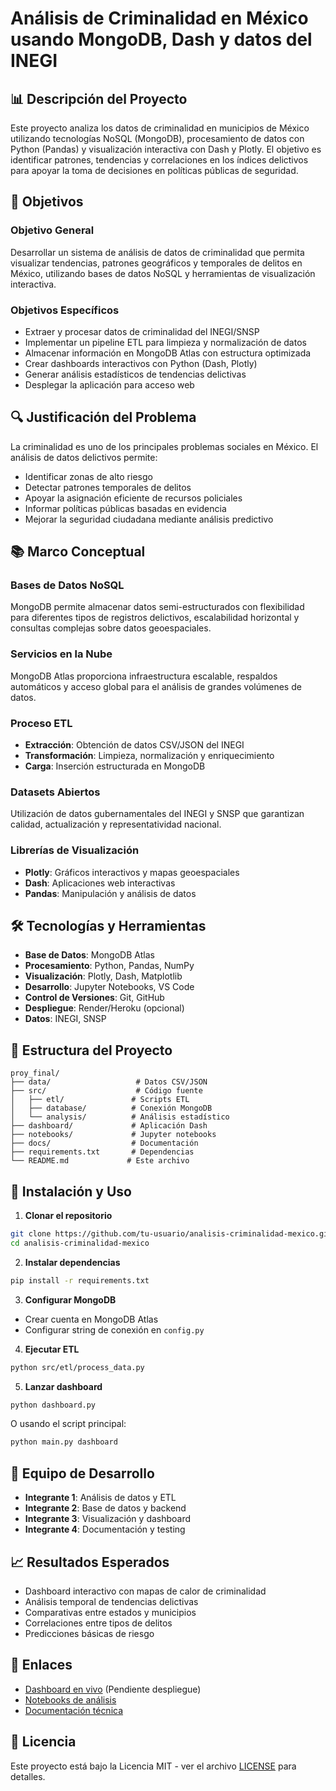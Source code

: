 # Análisis de Criminalidad en México usando MongoDB, Dash y datos del INEGI

## 📊 Descripción del Proyecto

Este proyecto analiza los datos de criminalidad en municipios de México utilizando tecnologías NoSQL (MongoDB), procesamiento de datos con Python (Pandas) y visualización interactiva con Dash y Plotly. El objetivo es identificar patrones, tendencias y correlaciones en los índices delictivos para apoyar la toma de decisiones en políticas públicas de seguridad.

## 🎯 Objetivos

### Objetivo General
Desarrollar un sistema de análisis de datos de criminalidad que permita visualizar tendencias, patrones geográficos y temporales de delitos en México, utilizando bases de datos NoSQL y herramientas de visualización interactiva.

### Objetivos Específicos
- Extraer y procesar datos de criminalidad del INEGI/SNSP
- Implementar un pipeline ETL para limpieza y normalización de datos
- Almacenar información en MongoDB Atlas con estructura optimizada
- Crear dashboards interactivos con Python (Dash, Plotly)
- Generar análisis estadísticos de tendencias delictivas
- Desplegar la aplicación para acceso web

## 🔍 Justificación del Problema

La criminalidad es uno de los principales problemas sociales en México. El análisis de datos delictivos permite:
- Identificar zonas de alto riesgo
- Detectar patrones temporales de delitos
- Apoyar la asignación eficiente de recursos policiales
- Informar políticas públicas basadas en evidencia
- Mejorar la seguridad ciudadana mediante análisis predictivo

## 📚 Marco Conceptual

### Bases de Datos NoSQL
MongoDB permite almacenar datos semi-estructurados con flexibilidad para diferentes tipos de registros delictivos, escalabilidad horizontal y consultas complejas sobre datos geoespaciales.

### Servicios en la Nube
MongoDB Atlas proporciona infraestructura escalable, respaldos automáticos y acceso global para el análisis de grandes volúmenes de datos.

### Proceso ETL
- **Extracción**: Obtención de datos CSV/JSON del INEGI
- **Transformación**: Limpieza, normalización y enriquecimiento
- **Carga**: Inserción estructurada en MongoDB

### Datasets Abiertos
Utilización de datos gubernamentales del INEGI y SNSP que garantizan calidad, actualización y representatividad nacional.

### Librerías de Visualización
- **Plotly**: Gráficos interactivos y mapas geoespaciales
- **Dash**: Aplicaciones web interactivas
- **Pandas**: Manipulación y análisis de datos

## 🛠️ Tecnologías y Herramientas

- **Base de Datos**: MongoDB Atlas
- **Procesamiento**: Python, Pandas, NumPy
- **Visualización**: Plotly, Dash, Matplotlib
- **Desarrollo**: Jupyter Notebooks, VS Code
- **Control de Versiones**: Git, GitHub
- **Despliegue**: Render/Heroku (opcional)
- **Datos**: INEGI, SNSP

## 📁 Estructura del Proyecto

```
proy_final/
├── data/                   # Datos CSV/JSON
├── src/                    # Código fuente
│   ├── etl/               # Scripts ETL
│   ├── database/          # Conexión MongoDB
│   └── analysis/          # Análisis estadístico
├── dashboard/             # Aplicación Dash
├── notebooks/             # Jupyter notebooks
├── docs/                  # Documentación
├── requirements.txt       # Dependencias
└── README.md             # Este archivo
```

## 🚀 Instalación y Uso

1. **Clonar el repositorio**
```bash
git clone https://github.com/tu-usuario/analisis-criminalidad-mexico.git
cd analisis-criminalidad-mexico
```

2. **Instalar dependencias**
```bash
pip install -r requirements.txt
```

3. **Configurar MongoDB**
- Crear cuenta en MongoDB Atlas
- Configurar string de conexión en `config.py`

4. **Ejecutar ETL**
```bash
python src/etl/process_data.py
```

5. **Lanzar dashboard**
```bash
python dashboard.py
```

O usando el script principal:
```bash
python main.py dashboard
```

## 👥 Equipo de Desarrollo

- **Integrante 1**: Análisis de datos y ETL
- **Integrante 2**: Base de datos y backend
- **Integrante 3**: Visualización y dashboard
- **Integrante 4**: Documentación y testing

## 📈 Resultados Esperados

- Dashboard interactivo con mapas de calor de criminalidad
- Análisis temporal de tendencias delictivas
- Comparativas entre estados y municipios
- Correlaciones entre tipos de delitos
- Predicciones básicas de riesgo

## 🔗 Enlaces

- [Dashboard en vivo](#) (Pendiente despliegue)
- [Notebooks de análisis](./notebooks/)
- [Documentación técnica](./docs/)

## 📄 Licencia

Este proyecto está bajo la Licencia MIT - ver el archivo [LICENSE](LICENSE) para detalles.
